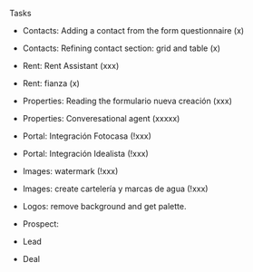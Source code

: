
Tasks
- Contacts: Adding a contact from the form questionnaire (x)
- Contacts: Refining contact section: grid and table (x)

- Rent: Rent Assistant (xxx)
- Rent: fianza (x)

- Properties: Reading the formulario nueva creación (xxx)
- Properties: Converesational agent (xxxxx)


- Portal: Integración Fotocasa (!xxx)
- Portal: Integración Idealista (!xxx)


- Images: watermark (!xxx)
- Images: create cartelería y marcas de agua (!xxx)

- Logos: remove background and get palette.




- Prospect: 




- Lead
- Deal
